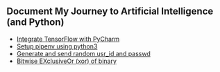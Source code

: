 ## Document My Journey to Artificial Intelligence (and Python)

- [Integrate TensorFlow with PyCharm](./docs/20180723_pycharm_tensorflow.md)
- [Setup pipenv using python3](./docs/20180731_pipenv.md)
- [Generate and send random usr_id and passwd](./docs/20180731_sending_usr_pass.md)
- [Bitwise EXclusiveOr (xor) of binary](./docs/20180801_bitwise_xor.md)
